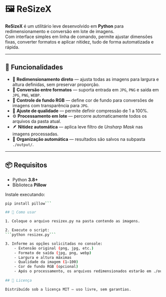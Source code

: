 # 🖼️ ReSizeX

**ReSizeX** é um utilitário leve desenvolvido em **Python** para redimensionamento e conversão em lote de imagens.  
Com interface simples em linha de comando, permite ajustar dimensões fixas, converter formatos e aplicar nitidez, tudo de forma automatizada e rápida.

---

## 🚀 Funcionalidades

- 🔧 **Redimensionamento direto** — ajusta todas as imagens para largura e altura definidas, sem preservar proporção.  
- 🧩 **Conversão entre formatos** — suporta entrada em `JPG`, `PNG` e saída em `JPG`, `PNG`, `WEBP`.  
- 🎨 **Controle de fundo RGB** — define cor de fundo para conversões de imagens com transparência para `JPG`.  
- 💎 **Ajuste de qualidade** — permite definir compressão de 1 a 100%.  
- ⚙️ **Processamento em lote** — percorre automaticamente todos os arquivos da pasta atual.  
- 🪶 **Nitidez automática** — aplica leve filtro de *Unsharp Mask* nas imagens processadas.  
- 💾 **Organização automática** — resultados são salvos na subpasta `./output/`.  

---

## 📦 Requisitos

- Python **3.8+**  
- Biblioteca **Pillow**

Instale executando:
```bash
pip install pillow```

## 🧭 Como usar

1. Coloque o arquivo resizex.py na pasta contendo as imagens.

2. Execute o script:
```python resizex.py```

3. Informe as opções solicitadas no console:
	- Extensão original (png, jpg, etc.)
	- Formato de saída (jpg, png, webp)
	- Largura e altura máximas
	- Qualidade da imagem (1–100)
	- Cor de fundo RGB (opcional)
	- Após o processamento, os arquivos redimensionados estarão em ./output/
	
## 🪪 Licença

Distribuído sob a licença MIT — uso livre, sem garantias.	